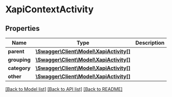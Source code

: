 # XapiContextActivity

## Properties
Name | Type | Description | Notes
------------ | ------------- | ------------- | -------------
**parent** | [**\Swagger\Client\Model\XapiActivity[]**](XapiActivity.md) |  | [optional] 
**grouping** | [**\Swagger\Client\Model\XapiActivity[]**](XapiActivity.md) |  | [optional] 
**category** | [**\Swagger\Client\Model\XapiActivity[]**](XapiActivity.md) |  | [optional] 
**other** | [**\Swagger\Client\Model\XapiActivity[]**](XapiActivity.md) |  | [optional] 

[[Back to Model list]](../../README.md#documentation-for-models) [[Back to API list]](../../README.md#documentation-for-api-endpoints) [[Back to README]](../../README.md)

